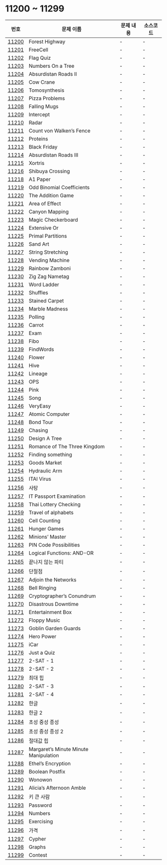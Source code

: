 # 11200 ~ 11299

번호 | 문제 이름 | 문제 내용 | 소스코드
--- | --- | --- | ---
[11200](https://www.acmicpc.net/problem/11200) | Forest Highway | - | -
[11201](https://www.acmicpc.net/problem/11201) | FreeCell | - | -
[11202](https://www.acmicpc.net/problem/11202) | Flag Quiz | - | -
[11203](https://www.acmicpc.net/problem/11203) | Numbers On a Tree | - | -
[11204](https://www.acmicpc.net/problem/11204) | Absurdistan Roads II | - | -
[11205](https://www.acmicpc.net/problem/11205) | Cow Crane | - | -
[11206](https://www.acmicpc.net/problem/11206) | Tomosynthesis | - | -
[11207](https://www.acmicpc.net/problem/11207) | Pizza Problems | - | -
[11208](https://www.acmicpc.net/problem/11208) | Falling Mugs | - | -
[11209](https://www.acmicpc.net/problem/11209) | Intercept | - | -
[11210](https://www.acmicpc.net/problem/11210) | Radar | - | -
[11211](https://www.acmicpc.net/problem/11211) | Count von Walken’s Fence | - | -
[11212](https://www.acmicpc.net/problem/11212) | Proteins | - | -
[11213](https://www.acmicpc.net/problem/11213) | Black Friday | - | -
[11214](https://www.acmicpc.net/problem/11214) | Absurdistan Roads III | - | -
[11215](https://www.acmicpc.net/problem/11215) | Xortris | - | -
[11216](https://www.acmicpc.net/problem/11216) | Shibuya Crossing | - | -
[11218](https://www.acmicpc.net/problem/11218) | A1 Paper | - | -
[11219](https://www.acmicpc.net/problem/11219) | Odd Binomial Coefficients | - | -
[11220](https://www.acmicpc.net/problem/11220) | The Addition Game | - | -
[11221](https://www.acmicpc.net/problem/11221) | Area of Effect | - | -
[11222](https://www.acmicpc.net/problem/11222) | Canyon Mapping | - | -
[11223](https://www.acmicpc.net/problem/11223) | Magic Checkerboard | - | -
[11224](https://www.acmicpc.net/problem/11224) | Extensive Or | - | -
[11225](https://www.acmicpc.net/problem/11225) | Primal Partitions | - | -
[11226](https://www.acmicpc.net/problem/11226) | Sand Art | - | -
[11227](https://www.acmicpc.net/problem/11227) | String Stretching | - | -
[11228](https://www.acmicpc.net/problem/11228) | Vending Machine | - | -
[11229](https://www.acmicpc.net/problem/11229) | Rainbow Zamboni | - | -
[11230](https://www.acmicpc.net/problem/11230) | Zig Zag Nametag | - | -
[11231](https://www.acmicpc.net/problem/11231) | Word Ladder | - | -
[11232](https://www.acmicpc.net/problem/11232) | Shuffles | - | -
[11233](https://www.acmicpc.net/problem/11233) | Stained Carpet | - | -
[11234](https://www.acmicpc.net/problem/11234) | Marble Madness | - | -
[11235](https://www.acmicpc.net/problem/11235) | Polling | - | -
[11236](https://www.acmicpc.net/problem/11236) | Carrot | - | -
[11237](https://www.acmicpc.net/problem/11237) | Exam | - | -
[11238](https://www.acmicpc.net/problem/11238) | Fibo | - | -
[11239](https://www.acmicpc.net/problem/11239) | FindWords | - | -
[11240](https://www.acmicpc.net/problem/11240) | Flower | - | -
[11241](https://www.acmicpc.net/problem/11241) | Hive | - | -
[11242](https://www.acmicpc.net/problem/11242) | Lineage | - | -
[11243](https://www.acmicpc.net/problem/11243) | OPS | - | -
[11244](https://www.acmicpc.net/problem/11244) | Pink | - | -
[11245](https://www.acmicpc.net/problem/11245) | Song | - | -
[11246](https://www.acmicpc.net/problem/11246) | VeryEasy | - | -
[11247](https://www.acmicpc.net/problem/11247) | Atomic Computer | - | -
[11248](https://www.acmicpc.net/problem/11248) | Bond Tour | - | -
[11249](https://www.acmicpc.net/problem/11249) | Chasing | - | -
[11250](https://www.acmicpc.net/problem/11250) | Design A Tree | - | -
[11251](https://www.acmicpc.net/problem/11251) | Romance of The Three Kingdom | - | -
[11252](https://www.acmicpc.net/problem/11252) | Finding something | - | -
[11253](https://www.acmicpc.net/problem/11253) | Goods Market | - | -
[11254](https://www.acmicpc.net/problem/11254) | Hydraulic Arm | - | -
[11255](https://www.acmicpc.net/problem/11255) | ITAI Virus | - | -
[11256](https://www.acmicpc.net/problem/11256) | 사탕 | - | -
[11257](https://www.acmicpc.net/problem/11257) | IT Passport Examination  | - | -
[11258](https://www.acmicpc.net/problem/11258) | Thai Lottery Checking | - | -
[11259](https://www.acmicpc.net/problem/11259) | Travel of alphabets | - | -
[11260](https://www.acmicpc.net/problem/11260) | Cell Counting | - | -
[11261](https://www.acmicpc.net/problem/11261) | Hunger Games | - | -
[11262](https://www.acmicpc.net/problem/11262) | Minions’ Master | - | -
[11263](https://www.acmicpc.net/problem/11263) | PIN Code Possibilities | - | -
[11264](https://www.acmicpc.net/problem/11264) | Logical Functions: AND-OR | - | -
[11265](https://www.acmicpc.net/problem/11265) | 끝나지 않는 파티 | - | -
[11266](https://www.acmicpc.net/problem/11266) | 단절점 | - | -
[11267](https://www.acmicpc.net/problem/11267) | Adjoin the Networks | - | -
[11268](https://www.acmicpc.net/problem/11268) | Bell Ringing | - | -
[11269](https://www.acmicpc.net/problem/11269) | Cryptographer’s Conundrum | - | -
[11270](https://www.acmicpc.net/problem/11270) | Disastrous Downtime | - | -
[11271](https://www.acmicpc.net/problem/11271) | Entertainment Box | - | -
[11272](https://www.acmicpc.net/problem/11272) | Floppy Music | - | -
[11273](https://www.acmicpc.net/problem/11273) | Goblin Garden Guards | - | -
[11274](https://www.acmicpc.net/problem/11274) | Hero Power | - | -
[11275](https://www.acmicpc.net/problem/11275) | iCar | - | -
[11276](https://www.acmicpc.net/problem/11276) | Just a Quiz | - | -
[11277](https://www.acmicpc.net/problem/11277) | 2-SAT - 1 | - | -
[11278](https://www.acmicpc.net/problem/11278) | 2-SAT - 2 | - | -
[11279](https://www.acmicpc.net/problem/11279) | 최대 힙 | - | -
[11280](https://www.acmicpc.net/problem/11280) | 2-SAT - 3 | - | -
[11281](https://www.acmicpc.net/problem/11281) | 2-SAT - 4 | - | -
[11282](https://www.acmicpc.net/problem/11282) | 한글 | - | -
[11283](https://www.acmicpc.net/problem/11283) | 한글 2 | - | -
[11284](https://www.acmicpc.net/problem/11284) | 초성 중성 종성 | - | -
[11285](https://www.acmicpc.net/problem/11285) | 초성 중성 종성 2 | - | -
[11286](https://www.acmicpc.net/problem/11286) | 절대값 힙 | - | -
[11287](https://www.acmicpc.net/problem/11287) | Margaret’s Minute Minute Manipulation | - | -
[11288](https://www.acmicpc.net/problem/11288) | Ethel’s Encryption | - | -
[11289](https://www.acmicpc.net/problem/11289) | Boolean Postfix | - | -
[11290](https://www.acmicpc.net/problem/11290) | Wonowon | - | -
[11291](https://www.acmicpc.net/problem/11291) | Alicia’s Afternoon Amble | - | -
[11292](https://www.acmicpc.net/problem/11292) | 키 큰 사람 | - | -
[11293](https://www.acmicpc.net/problem/11293) | Password | - | -
[11294](https://www.acmicpc.net/problem/11294) | Numbers | - | -
[11295](https://www.acmicpc.net/problem/11295) | Exercising | - | -
[11296](https://www.acmicpc.net/problem/11296) | 가격 | - | -
[11297](https://www.acmicpc.net/problem/11297) | Cypher | - | -
[11298](https://www.acmicpc.net/problem/11298) | Graphs | - | -
[11299](https://www.acmicpc.net/problem/11299) | Contest | - | -
